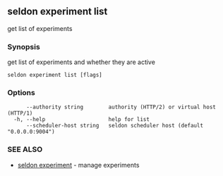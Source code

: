 ## seldon experiment list

get list of experiments

### Synopsis

get list of experiments and whether they are active

```
seldon experiment list [flags]
```

### Options

```
      --authority string        authority (HTTP/2) or virtual host (HTTP/1)
  -h, --help                    help for list
      --scheduler-host string   seldon scheduler host (default "0.0.0.0:9004")
```

### SEE ALSO

* [seldon experiment](seldon_experiment.md)	 - manage experiments

